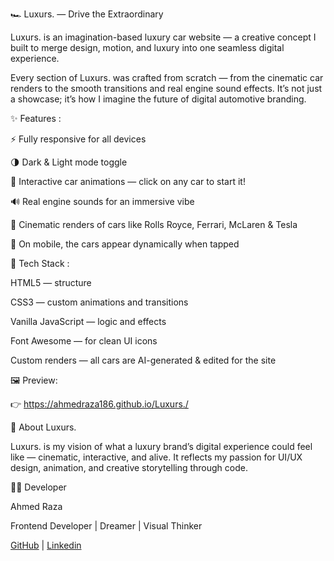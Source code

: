 🏎️ Luxurs. — Drive the Extraordinary

Luxurs. is an imagination-based luxury car website — a creative concept I built to merge design, motion, and luxury into one seamless digital experience.

Every section of Luxurs. was crafted from scratch — from the cinematic car renders to the smooth transitions and real engine sound effects.
It’s not just a showcase; it’s how I imagine the future of digital automotive branding.


✨ Features :

⚡ Fully responsive for all devices

🌗 Dark & Light mode toggle

🚗 Interactive car animations — click on any car to start it!

🔊 Real engine sounds for an immersive vibe

💎 Cinematic renders of cars like Rolls Royce, Ferrari, McLaren & Tesla

📱 On mobile, the cars appear dynamically when tapped


🧠 Tech Stack :

HTML5 — structure

CSS3 — custom animations and transitions

Vanilla JavaScript — logic and effects

Font Awesome — for clean UI icons

Custom renders — all cars are AI-generated & edited for the site


🖼️ Preview:

👉 https://ahmedraza186.github.io/Luxurs./

💬 About Luxurs.

Luxurs. is my vision of what a luxury brand’s digital experience could feel like — cinematic, interactive, and alive.
It reflects my passion for UI/UX design, animation, and creative storytelling through code.

👨‍💻 Developer

Ahmed Raza

Frontend Developer | Dreamer | Visual Thinker

[GitHub](https://github.com/AhmedRaza186) | [Linkedin](https://www.linkedin.com/in/ahmed-raza-14188b35b/)
